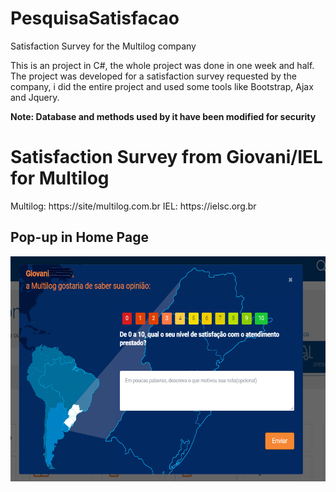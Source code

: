 # PesquisaSatisfacao
Satisfaction Survey for the Multilog company

<div>
  This is an project in C#, the whole project was done in one week and half.
  The project was developed for a satisfaction survey requested by the company, i did the entire project and used some tools like Bootstrap, Ajax and Jquery.

  <strong>Note: Database and methods used by it have been modified for security</strong>
</div>

<h1>Satisfaction Survey from Giovani/IEL for Multilog</h1>
Multilog: https://site/multilog.com.br
IEL: https://ielsc.org.br

<div>
  <h2>Pop-up in Home Page</h2>
  <img height="360em" src="https://github.com/GiovaniDamian/PesquisaSatisfacao/blob/master/PesquisaSatisfacao/Content/img/Screenshot_1.png"/>
</div>
 
